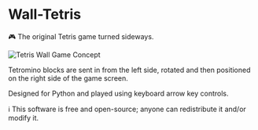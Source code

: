# Wall-Tetris
🎮 The original Tetris game turned sideways.

![Tetris Wall Game Concept](https://github.com/sourceduty/Wall-Tetris/assets/123030236/f4500d88-a339-4039-bb07-9ca9bd85907f)

Tetromino blocks are sent in from the left side, rotated and then positioned on the right side of the game screen.

Designed for Python and played using keyboard arrow key controls.

ℹ️ This software is free and open-source; anyone can redistribute it and/or modify it.
